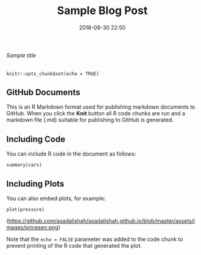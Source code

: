 ﻿---
title: "Sample Blog Post"
layout: post
date: 2018-08-30 22:50
tag:
- English
blog: true
star: false
---

###### Sample title

```
knitr::opts_chunk$set(echo = TRUE)
```

## GitHub Documents

This is an R Markdown format used for publishing markdown documents to GitHub. When you click the **Knit** button all R code chunks are run and a markdown file (.md) suitable for publishing to GitHub is generated.

## Including Code

You can include R code in the document as follows:

```
summary(cars)
```

## Including Plots

You can also embed plots, for example:

```
plot(pressure)
```
(https://github.com/asadalishah/asadalishah.github.io/blob/master/assets/images/pricesen.png)  

Note that the `echo = FALSE` parameter was added to the code chunk to prevent printing of the R code that generated the plot.